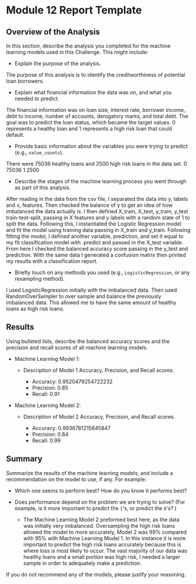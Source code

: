 # Module 12 Report Template

## Overview of the Analysis

In this section, describe the analysis you completed for the machine learning models used in this Challenge. This might include:

* Explain the purpose of the analysis.

The purpose of this analysis is to identify the creditworthiness of potential loan borrowers. 

* Explain what financial information the data was on, and what you needed to predict.

The financial information was on loan size, interest rate, borrower income, debt to income, number of accounts, derogatory marks, and total debt. The goal was to predict the loan status, which became the target values. 0 represents a healthy loan and 1 represents a high risk loan that could default. 

* Provide basic information about the variables you were trying to predict (e.g., `value_counts`).

There were 75036 healthy loans and 2500 high risk loans in the data set. 
0    75036
1     2500

* Describe the stages of the machine learning process you went through as part of this analysis.

After reading in the data from the csv file, I separated the data into y, labels and x, features. Then checked the balance of y to get an idea of how imbalanced the data actually is. I then defined X_train, X_test, y_train, y_test train-test-split, passing in X features and y labels with a random state of 1 to split the data. Following this, I instantiated the Logistic Regression model and fit the model using training data passing in X_train and y_train. Following fitting the model, I defined another variable, prediction, and set it equal to my fit classification model with .predict and passed in the X_test variable. From here I checked the balanced accuracy score passing in the y_test and prediction. With the same data I generated a confusion matrix then printed my results with a classification report. 

* Briefly touch on any methods you used (e.g., `LogisticRegression`, or any resampling method).

I used LogisticRegression initially with the imbalanced data. Then used RandomOverSampler to over sample and balance the previously imbalanced data. This allowed me to have the same amount of healthy loans as high risk loans.  
## Results

Using bulleted lists, describe the balanced accuracy scores and the precision and recall scores of all machine learning models.

* Machine Learning Model 1:
  * Description of Model 1 Accuracy, Precision, and Recall scores.
  
    * Accuracy: 0.9520479254722232
    * Precision: 0.85
    * Recall: 0.91


* Machine Learning Model 2:
  * Description of Model 2 Accuracy, Precision, and Recall scores.
  
    * Accuracy: 0.9936781215845847
    * Precision: 0.84
    * Recall: 0.99
## Summary

Summarize the results of the machine learning models, and include a recommendation on the model to use, if any. For example:
* Which one seems to perform best? How do you know it performs best?
* Does performance depend on the problem we are trying to solve? (For example, is it more important to predict the `1`'s, or predict the `0`'s? )

    -  The Machine Learning Model 2 preformed best here, as the data was initially very imbalanced. Oversampling the high risk loans allowed the model to more accurately, Model 2 was 99% compared with 95% with Machine Learning Model 1. In this instance it is more important to predict the high risk loans accurately because this is where loss is most likely to occur. The vast majority of our data was healthy loans and a small portion was high risk, I needed a larger sample in order to adequately make a prediction.    

If you do not recommend any of the models, please justify your reasoning.

